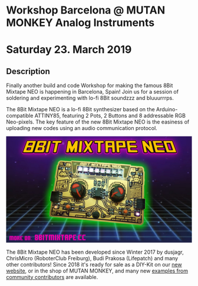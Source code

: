 # Workshop Barcelona @ MUTAN MONKEY Analog Instruments

# Saturday 23. March 2019

## Description 

Finally another build and code Workshop for making the famous 8Bit Mixtape NEO is happening in Barcelona, Spain! Join us for a session of soldering and experimenting with lo-fi 8Bit soundzzz and bluuurrrps.

The 8Bit Mixtape NEO is a lo-fi 8Bit synthesizer based on the Arduino-compatible ATTINY85, featuring 2 Pots, 2 Buttons and 8 addressable RGB Neo-pixels. The key feature of the new 8Bit Mixtape NEO is the easiness of uploading new codes using an audio communication protocol.

![](/images/8Bit-Mixtape_v30_80ies.jpg)

The 8Bit Mixtape NEO has been developed since Winter 2017 by dusjagr, ChrisMicro (RoboterClub Freiburg), Budi Prakosa (Lifepatch) and many other contributors! Since 2018 it's ready for sale as a DIY-Kit on our [new website](http://neo.8bitmixtape.cc/), or in the shop of MUTAN MONKEY, and many new [examples from community contributors](http://neo.8bitmixtape.cc/mixtape) are available.

